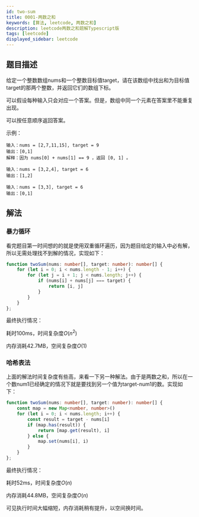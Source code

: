 ```yaml
---
id: two-sum
title: 0001-两数之和
keywords: [算法, leetcode, 两数之和]
description: leetcode两数之和题解Typescript版
tags: [leetcode]
displayed_sidebar: leetcode
---
```


## 题目描述

给定一个整数数组nums和一个整数目标值target，请在该数组中找出和为目标值target的那两个整数，并返回它们的数组下标。

可以假设每种输入只会对应一个答案。但是，数组中同一个元素在答案里不能重复出现。

可以按任意顺序返回答案。

示例：

```plain
输入：nums = [2,7,11,15], target = 9
输出：[0,1]
解释：因为 nums[0] + nums[1] == 9 ，返回 [0, 1] 。
```

```plain
输入：nums = [3,2,4], target = 6
输出：[1,2]
```

```plain
输入：nums = [3,3], target = 6
输出：[0,1]
```

## 解法

### 暴力循环

看完题目第一时间想的的就是使用双重循环遍历，因为题目给定的输入中必有解，所以无需处理找不到解的情况，实现如下：

```typescript
function twoSum(nums: number[], target: number): number[] {
    for (let i = 0; i < nums.length - 1; i++) {
        for (let j = i + 1; j < nums.length; j++) {
            if (nums[i] + nums[j] === target) {
                return [i, j]
            }
        }
    }
};
```

最终执行情况：

耗时100ms，时间复杂度$O(n^2)$

内存消耗42.7MB，空间复杂度$O(1)$

### 哈希表法

上面的解法时间复杂度有些高，来看一下另一种解法。由于是两数之和，所以在一个数num1已经确定的情况下就是要找到另一个值为target-num1的数。实现如下：

```typescript
function twoSum(nums: number[], target: number): number[] {
    const map = new Map<number, number>()
    for (let i = 0; i < nums.length; i++) {
        const result = target - nums[i]
        if (map.has(result)) {
            return [map.get(result), i]
        } else {
            map.set(nums[i], i)
        }
    }
};
```

最终执行情况：

耗时52ms，时间复杂度$O(n)$

内存消耗44.8MB，空间复杂度$O(n)$

可见执行时间大幅缩短，内存消耗稍有提升，以空间换时间。
